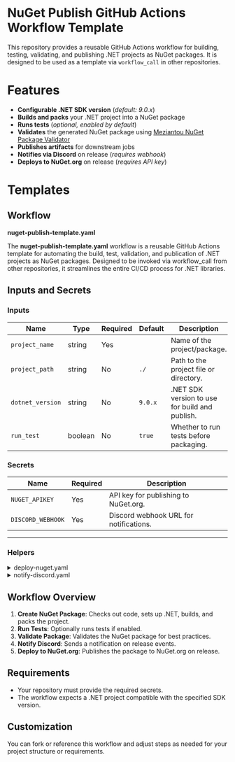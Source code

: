 # NuGet Publish GitHub Actions Workflow Template

This repository provides a reusable GitHub Actions workflow for building, testing, validating, and publishing .NET projects as NuGet packages. It is designed to be used as a template via `workflow_call` in other repositories.

# Features

- **Configurable .NET SDK version** (_default: 9.0.x_)
- **Builds and packs** your .NET project into a NuGet package
- **Runs tests** (_optional, enabled by default_)
- **Validates** the generated NuGet package using [Meziantou NuGet Package Validator](https://www.nuget.org/packages/Meziantou.Framework.NuGetPackageValidation.Tool)
- **Publishes artifacts** for downstream jobs
- **Notifies via Discord** on release (_requires webhook_)
- **Deploys to NuGet.org** on release (_requires API key_)

# Templates

## Workflow

**nuget-publish-template.yaml**

The **nuget-publish-template.yaml** workflow is a reusable GitHub Actions template for automating the build, test, validation, and publication of .NET projects as NuGet packages. Designed to be invoked via workflow_call from other repositories, it streamlines the entire CI/CD process for .NET libraries.

## Inputs and Secrets

### Inputs

| Name             | Type    | Required | Default     | Description                                      |
|------------------|---------|----------|-------------|--------------------------------------------------|
| `project_name`   | string  | Yes      |             | Name of the project/package.                     |
| `project_path`   | string  | No       | `./`        | Path to the project file or directory.           |
| `dotnet_version` | string  | No       | `9.0.x`     | .NET SDK version to use for build and publish.   |
| `run_test`       | boolean | No       | `true`      | Whether to run tests before packaging.           |

### Secrets

| Name             | Required | Description                                 |
|------------------|----------|---------------------------------------------|
| `NUGET_APIKEY`   | Yes      | API key for publishing to NuGet.org.        |
| `DISCORD_WEBHOOK`| Yes      | Discord webhook URL for notifications.      |

---

### Helpers

<details>
    <summary>deploy-nuget.yaml</summary>

---
The **deploy-nuget.yaml** workflow is designed to automate the final step of publishing your .NET package to NuGet.org. It is typically called from a parent workflow (_such as **nuget-publish-template.yaml**_) after the package has been built, tested, and validated.


### Inputs

| Name             | Type   | Required | Default   | Description                      |
|------------------|--------|----------|-----------|----------------------------------|
| `dotnet_version` | string | No       | `9.0.x`   | .NET SDK version to use for publishing the package. |

### Secrets

| Name           | Required | Description                                 |
|----------------|----------|---------------------------------------------|
| `NUGET_APIKEY` | Yes      | API key for publishing to NuGet.org.        |

**Example usage:**
```
  deploy:
    uses: SkJonko/Centralized-Workflow-YAMLs/.github/workflows/helpers/deploy-nuget.yaml@main
    with:
      dotnet_version: ${{ inputs.dotnet_version }}
    secrets:
      NUGET_APIKEY: ${{ secrets.NUGET_APIKEY }}
```

</details>

<details>
    <summary>notify-discord.yaml</summary>

---
The **notify-discord.yaml** workflow is designed to send automated notifications to a specified Discord channel via a webhook. It is typically used to inform your team about important events in your CI/CD pipeline, such as the release of a new NuGet package.

### Inputs

| Name           | Type   | Required | Description                        |
|----------------|--------|----------|------------------------------------|
| `project_name` | string | Yes      | Name of the project/package to include in the Discord notification. |

### Secrets

| Name             | Required | Description                        |
|------------------|----------|------------------------------------|
| `DISCORD_WEBHOOK`| Yes      | Discord webhook URL for sending notifications. |


**Example usage:**
```
  notify_discord:
    uses: SkJonko/Centralized-Workflow-YAMLs/.github/workflows/helpers/notify-discord.yaml@main
    with:
      project_name: ${{ inputs.project_name }}
    secrets:
      DISCORD_WEBHOOK: ${{ secrets.DISCORD_WEBHOOK }}
```
    
</details>


## Workflow Overview

1. **Create NuGet Package**: Checks out code, sets up .NET, builds, and packs the project.
2. **Run Tests**: Optionally runs tests if enabled.
3. **Validate Package**: Validates the NuGet package for best practices.
4. **Notify Discord**: Sends a notification on release events.
5. **Deploy to NuGet.org**: Publishes the package to NuGet.org on release.

## Requirements

- Your repository must provide the required secrets.
- The workflow expects a .NET project compatible with the specified SDK version.

## Customization

You can fork or reference this workflow and adjust steps as needed for your project structure or requirements.

